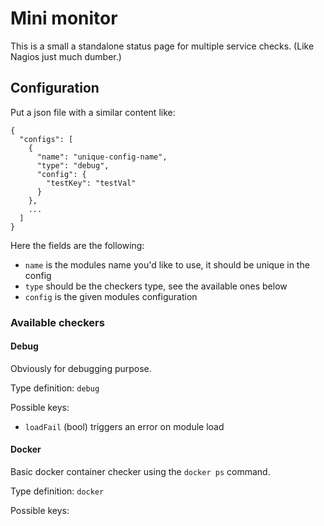 # Mini monitor

This is a small a standalone status page for multiple service checks.
(Like Nagios just much dumber.)

## Configuration

Put a json file with a similar content like:
```
{
  "configs": [
    {
      "name": "unique-config-name",
      "type": "debug",
      "config": {
        "testKey": "testVal"
      }
    },
    ...
  ]
}
```

Here the fields are the following:
 - `name` is the modules name you'd like to use, it should be unique in the config
 - `type` should be the checkers type, see the available ones below
 - `config` is the given modules configuration

### Available checkers

#### Debug

Obviously for debugging purpose.

Type definition: `debug`

Possible keys:
 - `loadFail` (bool) triggers an error on module load 


#### Docker

Basic docker container checker using the `docker ps` command.

Type definition: `docker`

Possible keys:
